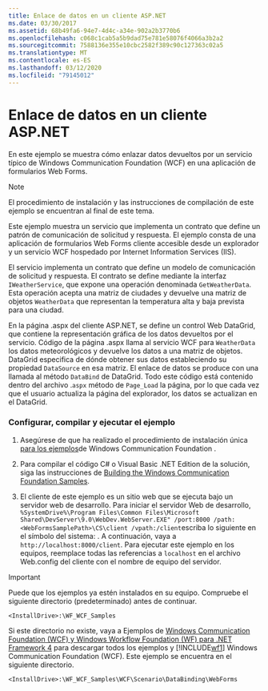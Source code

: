 ```yaml
---
title: Enlace de datos en un cliente ASP.NET
ms.date: 03/30/2017
ms.assetid: 68b49fa6-94e7-4d4c-a34e-902a2b3770b6
ms.openlocfilehash: c068c1cab5a5b9dad75e781e58076f4066a3b2a2
ms.sourcegitcommit: 7588136e355e10cbc2582f389c90c127363c02a5
ms.translationtype: MT
ms.contentlocale: es-ES
ms.lasthandoff: 03/12/2020
ms.locfileid: "79145012"
---
```

# <a name="data-binding-in-an-aspnet-client"></a>Enlace de datos en un cliente ASP.NET
En este ejemplo se muestra cómo enlazar datos devueltos por un servicio típico de Windows Communication Foundation (WCF) en una aplicación de formularios Web Forms.  
  
> [!NOTE]
> El procedimiento de instalación y las instrucciones de compilación de este ejemplo se encuentran al final de este tema.  
  
 Este ejemplo muestra un servicio que implementa un contrato que define un patrón de comunicación de solicitud y respuesta. El ejemplo consta de una aplicación de formularios Web Forms cliente accesible desde un explorador y un servicio WCF hospedado por Internet Information Services (IIS).  
  
 El servicio implementa un contrato que define un modelo de comunicación de solicitud y respuesta. El contrato se define mediante la interfaz `IWeatherService`, que expone una operación denominada `GetWeatherData`. Esta operación acepta una matriz de ciudades y devuelve una matriz de objetos `WeatherData` que representan la temperatura alta y baja prevista para una ciudad.  
  
 En la página .aspx del cliente ASP.NET, se define un control Web DataGrid, que contiene la representación gráfica de los datos devueltos por el servicio. Código de la página .aspx llama al servicio WCF para `WeatherData` los datos meteorológicos y devuelve los datos a una matriz de objetos. DataGrid especifica de dónde obtener sus datos estableciendo su propiedad `DataSource` en esa matriz. El enlace de datos se produce con una llamada al método `DataBind` de DataGrid. Todo este código está contenido dentro del archivo .`aspx` método de `Page_Load` la página, por lo que cada vez que el usuario actualiza la página del explorador, los datos se actualizan en el DataGrid.  
  
### <a name="to-set-up-build-and-run-the-sample"></a>Configurar, compilar y ejecutar el ejemplo  
  
1. Asegúrese de que ha realizado el procedimiento de instalación única [para los ejemplos](../../../../docs/framework/wcf/samples/one-time-setup-procedure-for-the-wcf-samples.md)de Windows Communication Foundation .  
  
2. Para compilar el código C# o Visual Basic .NET Edition de la solución, siga las instrucciones de [Building the Windows Communication Foundation Samples](../../../../docs/framework/wcf/samples/building-the-samples.md).  
  
3. El cliente de este ejemplo es un sitio web que se ejecuta bajo un servidor web de desarrollo. Para iniciar el servidor Web de desarrollo, `%SystemDrive%\Program Files\Common Files\Microsoft Shared\DevServer\9.0\WebDev.WebServer.EXE" /port:8000 /path:<WebFormsSamplePath>\CS\client /vpath:/client`escriba lo siguiente en el símbolo del sistema: . A continuación, vaya a `http://localhost:8000/client`. Para ejecutar este ejemplo en los equipos, reemplace todas las referencias a `localhost` en el archivo Web.config del cliente con el nombre de equipo del servidor.  
  
> [!IMPORTANT]
> Puede que los ejemplos ya estén instalados en su equipo. Compruebe el siguiente directorio (predeterminado) antes de continuar.  
>
> `<InstallDrive>:\WF_WCF_Samples`  
>
> Si este directorio no existe, vaya a Ejemplos de [Windows Communication Foundation (WCF) y Windows Workflow Foundation (WF) para .NET Framework 4](https://www.microsoft.com/download/details.aspx?id=21459) para descargar todos los ejemplos y [!INCLUDE[wf1](../../../../includes/wf1-md.md)] Windows Communication Foundation (WCF). Este ejemplo se encuentra en el siguiente directorio.  
>
> `<InstallDrive>:\WF_WCF_Samples\WCF\Scenario\DataBinding\WebForms`
